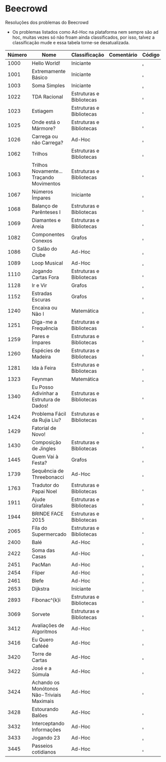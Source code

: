 # Beecrowd

Resoluções dos problemas do Beecrowd

- Os problemas listados como Ad-Hoc na plataforma nem sempre são ad hoc, muitas vezes só não froam ainda classificados, por isso, talvez a classificação mude e essa tabela torne-se desatualizada.

| Número | Nome | Classificação | Comentário | Código |
| --- | --- | --- | --- | --- |
| 1000 | Hello World! | Iniciante | | [.](1000.cpp) |
| 1001 | Extremamente Básico | Iniciante | | [.](1001.cpp) |
| 1003 | Soma Simples | Iniciante | | [.](1003.cpp) |
| 1022 | TDA Racional | Estruturas e Bibliotecas | | [.](1022.cpp) |
| 1023 | Estiagem | Estruturas e Bibliotecas | | [.](1023.cpp) |
| 1025 | Onde está o Mármore? | Estruturas e Bibliotecas | | [.](1025.cpp) |
| 1026 | Carrega ou não Carrega? | Ad-Hoc | | [.](1026.cpp) |
| 1062 | Trilhos | Estruturas e Bibliotecas | | [.](1062.cpp) |
| 1063 | Trilhos Novamente... Traçando Movimentos | Estruturas e Bibliotecas | | [.](1063.cpp) |
| 1067 | Números Ímpares | Iniciante | | [.](1067.cpp) |
| 1068 | Balanço de Parênteses I | Estruturas e Bibliotecas | | [.](1068.cpp) |
| 1069 | Diamantes e Areia | Estruturas e Bibliotecas | | [.](1069.cpp) |
| 1082 | Componentes Conexos | Grafos | | [.](1082.cpp) |
| 1086 | O Salão do Clube | Ad-Hoc | | [.](1086.cpp) |
| 1089 | Loop Musical | Ad-Hoc | | [.](1089.cpp) |
| 1110 | Jogando Cartas Fora | Estruturas e Bibliotecas | | [.](1110.cpp) |
| 1128 | Ir e Vir | Grafos | | [.](1128.cpp) |
| 1152 | Estradas Escuras | Grafos | | [.](1152.cpp) |
| 1240 | Encaixa ou Não I | Matemática | | [.](1240.cpp) |
| 1251 | Diga-me a Frequência | Estruturas e Bibliotecas | | [.](1251.cpp) |
| 1259 | Pares e Ímpares | Estruturas e Bibliotecas | | [.](1259.cpp) |
| 1260 | Espécies de Madeira | Estruturas e Bibliotecas | | [.](1260.cpp) |
| 1281 | Ida à Feira | Estruturas e Bibliotecas | | [.](1281.cpp) |
| 1323 | Feynman | Matemática | | [.](1323.cpp) |
| 1340 | Eu Posso Adivinhar a Estrutura de Dados! | Estruturas e Bibliotecas | | [.](1340.cpp) |
| 1424 | Problema Fácil da Rujia Liu? | Estruturas e Bibliotecas | | [.](1424.cpp) |
| 1429 | Fatorial de Novo! | | | [.](1429.cpp) |
| 1430 | Composição de Jingles | Estruturas e Bibliotecas | | [.](1430.cpp) |
| 1445 | Quem Vai à Festa? | Grafos | | [.](1445.cpp) |
| 1739 | Sequência de Threebonacci | Ad-Hoc | | [.](1739.cpp) |
| 1763 | Tradutor do Papai Noel | Estruturas e Bibliotecas | | [.](1763.cpp) |
| 1911 | Ajude Girafales | Estruturas e Bibliotecas | | [.](1911.cpp) |
| 1944 | BRINDE FACE 2015 | Estruturas e Bibliotecas | | [.](1944.cpp) |
| 2065 | Fila do Supermercado | Estruturas e Bibliotecas | | [.](2065.cpp) |
| 2400 | Balé | Ad-Hoc | | [.](2400.cpp) |
| 2422 | Soma das Casas | Ad-Hoc | | [.](2422.cpp) |
| 2451 | PacMan | Ad-Hoc | | [.](2451.cpp) |
| 2454 | Flíper | Ad-Hoc | | [.](2454.cpp) |
| 2461 | Blefe | Ad-Hoc | | [.](2461.cpp) |
| 2653 | Dijkstra | Iniciante | | [.](2653.cpp) |
| 2893 | Fibonac^{k}i | Estruturas e Bibliotecas | | [.](2893.cpp) |
| 3069 | Sorvete | Estruturas e Bibliotecas | | [.](3069.cpp) |
| 3412 | Avaliações de Algoritmos | Ad-Hoc | | [.](3412.cpp) |
| 3416 | Eu Quero Cafééé | Ad-Hoc | | [.](3416.cpp) |
| 3420 | Torre de Cartas | Ad-Hoc | | [.](3420.cpp) |
| 3422 | José e a Súmula | Ad-Hoc | | [.](3422.cpp) |
| 3424 | Achando os Monótonos Não-Triviais Maximais | Ad-Hoc | | [.](3424.cpp) |
| 3428 | Estourando Balões | Ad-Hoc | | [.](3428.cpp) |
| 3432 | Interceptando Informações | Ad-Hoc | | [.](3432.cpp) |
| 3433 | Jogando 23 | Ad-Hoc | | [.](3433.cpp) |
| 3445 | Passeios cotidianos | Ad-Hoc | | [.](3445.cpp) |

